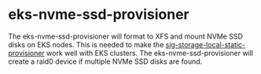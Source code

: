# eks-nvme-ssd-provisioner

The eks-nvme-ssd-provisioner will format to XFS and mount NVMe SSD disks on EKS nodes. This is needed to make the [sig-storage-local-static-provisioner](https://github.com/kubernetes-sigs/sig-storage-local-static-provisioner) work well with EKS clusters. The eks-nvme-ssd-provisioner will create a raid0 device if multiple NVMe SSD disks are found.
